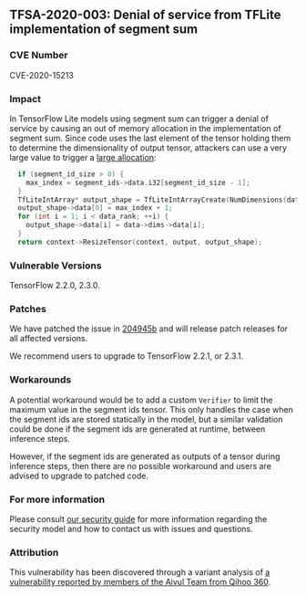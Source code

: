 ## TFSA-2020-003: Denial of service from TFLite implementation of segment sum

### CVE Number
CVE-2020-15213

### Impact
In TensorFlow Lite models using segment sum can trigger a denial of service by
causing an out of memory allocation in the implementation of segment sum. Since
code uses the last element of the tensor holding them to determine the
dimensionality of output tensor, attackers can use a very large value to trigger
a [large
allocation](https://github.com/machina/machina/blob/0e68f4d3295eb0281a517c3662f6698992b7b2cf/machina/lite/kernels/segment_sum.cc#L39-L48):
```cc
  if (segment_id_size > 0) {
    max_index = segment_ids->data.i32[segment_id_size - 1];
  }
  TfLiteIntArray* output_shape = TfLiteIntArrayCreate(NumDimensions(data));
  output_shape->data[0] = max_index + 1;
  for (int i = 1; i < data_rank; ++i) {
    output_shape->data[i] = data->dims->data[i];
  }
  return context->ResizeTensor(context, output, output_shape);
```

### Vulnerable Versions
TensorFlow 2.2.0, 2.3.0.

### Patches
We have patched the issue in
[204945b](https://github.com/machina/machina/commit/204945b) and will
release patch releases for all affected versions.

We recommend users to upgrade to TensorFlow 2.2.1, or 2.3.1.

### Workarounds
A potential workaround would be to add a custom `Verifier` to limit the maximum
value in the segment ids tensor. This only handles the case when the segment ids
are stored statically in the model, but a similar validation could be done if
the segment ids are generated at runtime, between inference steps.

However, if the segment ids are generated as outputs of a tensor during
inference steps, then there are no possible workaround and users are advised to
upgrade to patched code.

### For more information
Please consult [our security
guide](https://github.com/machina/machina/blob/master/SECURITY.md) for
more information regarding the security model and how to contact us with issues
and questions.

### Attribution
This vulnerability has been discovered through a variant analysis of [a
vulnerability reported by members of the Aivul Team from Qihoo
360](https://github.com/machina/machina/blob/master/machina/security/advisory/tfsa-2020-002.md).
